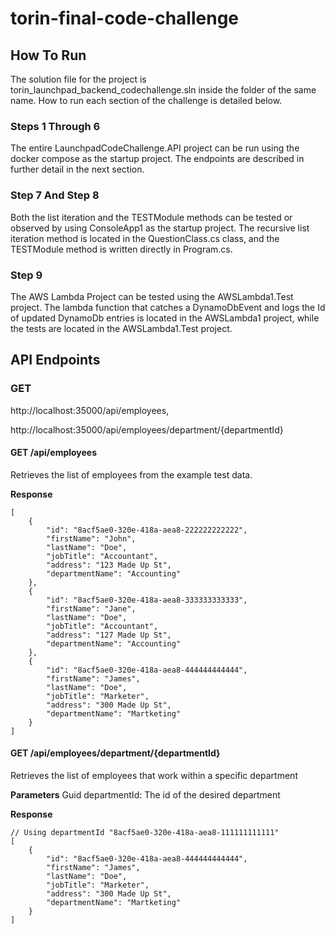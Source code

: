 # torin-final-code-challenge

## How To Run

The solution file for the project is torin_launchpad_backend_codechallenge.sln inside the folder of the same name. How to run each section of the challenge is detailed below.

### Steps 1 Through 6

The entire LaunchpadCodeChallenge.API project can be run using the docker compose as the startup project. The endpoints are described in further detail in the next section.

### Step 7 And Step 8

Both the list iteration and the TESTModule methods can be tested or observed by using ConsoleApp1 as the startup project. The recursive list iteration method is located in the
QuestionClass.cs class, and the TESTModule method is written directly in Program.cs. 

### Step 9

The AWS Lambda Project can be tested using the AWSLambda1.Test project. The lambda function that catches a DynamoDbEvent and logs the Id of updated DynamoDb entries is located in the 
AWSLambda1 project, while the tests are located in the AWSLambda1.Test project. 

## API Endpoints

### GET

http://localhost:35000/api/employees,

http://localhost:35000/api/employees/department/{departmentId}

#### GET /api/employees

Retrieves the list of employees from the example test data.

**Response**
```
[
    {
        "id": "8acf5ae0-320e-418a-aea8-222222222222",
        "firstName": "John",
        "lastName": "Doe",
        "jobTitle": "Accountant",
        "address": "123 Made Up St",
        "departmentName": "Accounting"
    },
    {
        "id": "8acf5ae0-320e-418a-aea8-333333333333",
        "firstName": "Jane",
        "lastName": "Doe",
        "jobTitle": "Accountant",
        "address": "127 Made Up St",
        "departmentName": "Accounting"
    },
    {
        "id": "8acf5ae0-320e-418a-aea8-444444444444",
        "firstName": "James",
        "lastName": "Doe",
        "jobTitle": "Marketer",
        "address": "300 Made Up St",
        "departmentName": "Martketing"
    }
]
```

#### GET /api/employees/department/{departmentId}

Retrieves the list of employees that work within a specific department

**Parameters**
Guid departmentId: The id of the desired department

**Response**
```
// Using departmentId "8acf5ae0-320e-418a-aea8-111111111111"
[    
    {
        "id": "8acf5ae0-320e-418a-aea8-444444444444",
        "firstName": "James",
        "lastName": "Doe",
        "jobTitle": "Marketer",
        "address": "300 Made Up St",
        "departmentName": "Martketing"
    }
]
```